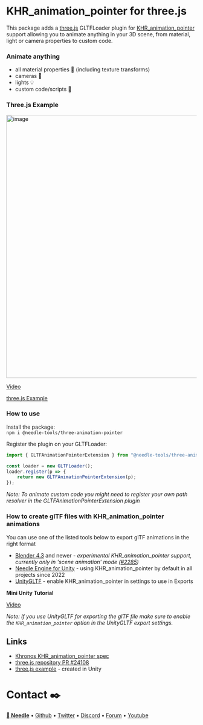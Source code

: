 # KHR_animation_pointer for three.js

This package adds a [three.js](https://github.com/mrdoob/three.js) GLTFLoader plugin for [KHR_animation_pointer](https://github.com/KhronosGroup/glTF/tree/main/extensions/2.0/Khronos/KHR_animation_pointer) support allowing you to animate anything in your 3D scene, from material, light or camera properties to custom code.

### Animate anything
- all material properties 💎 (including texture transforms) 
- cameras 🎥
- lights 💡
- custom code/scripts 📄


### Three.js Example
<a href="https://threejs.org/examples/?q=gltf#webgl_loader_gltf_animation_pointer" target="_blank">
<img width="1240" height="696" alt="image" src="https://github.com/user-attachments/assets/baa109d8-974b-4c97-9ae9-31a4391e651b" />
</a>

[Video](https://github.com/user-attachments/assets/13fe4102-00ee-430f-9a17-9611fa543f77)

[three.js Example](https://threejs.org/examples/?q=gltf#webgl_loader_gltf_animation_pointer)



### How to use

Install the package:   
`npm i @needle-tools/three-animation-pointer`


Register the plugin on your GLTFLoader:  

```js
import { GLTFAnimationPointerExtension } from "@needle-tools/three-animation-pointer"

const loader = new GLTFLoader();
loader.register(p => {
    return new GLTFAnimationPointerExtension(p);
});
```

*Note: To animate custom code you might need to register your own path resolver in the GLTFAnimationPointerExtension plugin* 

### How to create glTF files with KHR_animation_pointer animations

You can use one of the listed tools below to export glTF animations in the right format

- [Blender 4.3](https://www.blender.org/) and newer - *experimental KHR_animation_pointer support, currently only in 'scene animation' mode ([#2285](https://github.com/KhronosGroup/glTF-Blender-IO/issues/2285))*
- [Needle Engine for Unity](https://engine.needle.tools/docs/unity/) - using KHR_animation_pointer by default in all projects since 2022
- [UnityGLTF](https://github.com/KhronosGroup/UnityGLTF) - enable KHR_animation_pointer in settings to use in Exports


**Mini Unity Tutorial**

[Video](https://github.com/user-attachments/assets/e118a33d-9725-4313-b1d4-b4dbfc7a5a48)

*Note: If you use UnityGLTF for exporting the glTF file make sure to enable the `KHR_animation_pointer` option in the UnityGLTF export settings.*



## Links

- [Khronos KHR_animation_pointer spec](https://github.com/KhronosGroup/glTF/tree/main/extensions/2.0/Khronos/KHR_animation_pointer)
- [three.js repository PR #24108](https://github.com/mrdoob/three.js/pull/24108)
- [three.js example](https://threejs.org/examples/?q=gltf#webgl_loader_gltf_animation_pointer) - created in Unity



# Contact ✒️
<b>[🌵 Needle](https://needle.tools)</b> • 
[Github](https://github.com/needle-tools) • 
[Twitter](https://twitter.com/NeedleTools) • 
[Discord](https://discord.needle.tools) • 
[Forum](https://forum.needle.tools) • 
[Youtube](https://www.youtube.com/@needle-tools)
